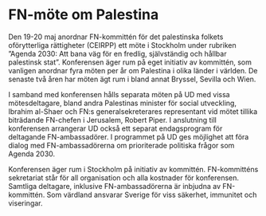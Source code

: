 # FN-möte om Palestina

Den 19\-20 maj anordnar FN\-kommittén för det palestinska folkets oförytterliga rättigheter (CEIRPP) ett möte i Stockholm under rubriken ”Agenda 2030: Att bana väg för en fredlig, självständig och hållbar palestinsk stat”. Konferensen äger rum på eget initiativ av kommittén, som vanligen anordnar fyra möten per år om Palestina i olika länder i världen. De senaste två åren har möten ägt rum i bland annat Bryssel, Sevilla och Wien.


I samband med konferensen hålls separata möten på UD med vissa mötesdeltagare, bland andra Palestinas minister för social utveckling, Ibrahim al\-Shaer och FN:s generalsekreterares representant vid mötet tillika biträdande FN\-chefen i Jerusalem, Robert Piper. I anslutning till konferensen arrangerar UD också ett separat endagsprogram för deltagande FN\-ambassadörer. I programmet på UD ges möjlighet att föra dialog med FN\-ambassadörerna om prioriterade politiska frågor som Agenda 2030\.

Konferensen äger rum i Stockholm på initiativ av kommittén. FN\-kommitténs sekretariat står för all organisation och alla kostnader för konferensen. Samtliga deltagare, inklusive FN\-ambassadörerna är inbjudna av FN\-kommittén. Som värdland ansvarar Sverige för viss säkerhet, immunitet och viseringar.
